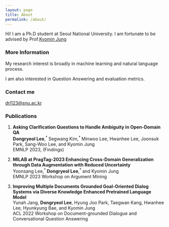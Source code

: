 ```yaml
---
layout: page
title: About
permalink: /about/
---
```


Hi! I am a Ph.D student at Seoul National University. I am fortunate to be advised by Prof.[Kyomin Jung](http://milab.snu.ac.kr/kjung/index.html)

### More Information

My research interest is broadly in machine learning and natural language process. 

I am also interested in Question Answering and evaluation metrics.

### Contact me

[drl123@snu.ac.kr](mailto:drl123@snu.ac.kr)

### Publications

1. **Asking Clarification Questions to Handle Ambiguity in Open-Domain QA**\
**Dongryeol Lee**,<sup>* </sup> Segwang Kim,<sup>* </sup> Minwoo Lee, Hwanhee Lee, Joonsuk Park, Sang-Woo Lee, and Kyomin Jung\
EMNLP 2023, (Findings)


3. **MILAB at PragTag-2023 Enhancing Cross-Domain Generalization through Data Augmentation with Reduced Uncertainty**\
   Yoonsang Lee,<sup>* </sup> **Dongryeol Lee**,<sup>* </sup> and Kyomin Jung\
   EMNLP 2023 Workshop on Argument Mining

4. **Improving Multiple Documents Grounded Goal-Oriented Dialog Systems via Diverse Knowledge Enhanced Pretrained Language Model**\
   Yunah Jang, **Dongryeol Lee**, Hyung Joo Park, Taegwan Kang, Hwanhee Lee, Hyunkyung Bae, and Kyomin Jung\
   ACL 2022 Workshop on Document-grounded Dialogue and Conversational Question Answering
